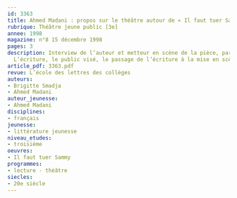 ```yaml
---
id: 3363
title: Ahmed Madani : propos sur le théâtre autour de « Il faut tuer Sammy »
rubrique: Théâtre jeune public [3e]
annee: 1998
magazine: n°8 15 décembre 1998
pages: 3
description: Interview de l’auteur et metteur en scène de la pièce, par Brigitte Smadja.
  L’écriture, le public visé, le passage de l’écriture à la mise en scène…
article_pdf: 3363.pdf
revue: L’école des lettres des collèges
auteurs:
- Brigitte Smadja
- Ahmed Madani
auteur_jeunesse:
- Ahmed Madani
disciplines:
- français
jeunesse:
- littérature jeunesse
niveau_etudes:
- troisième
oeuvres:
- Il faut tuer Sammy
programmes:
- lecture - théâtre
siecles:
- 20e siècle
---
```

